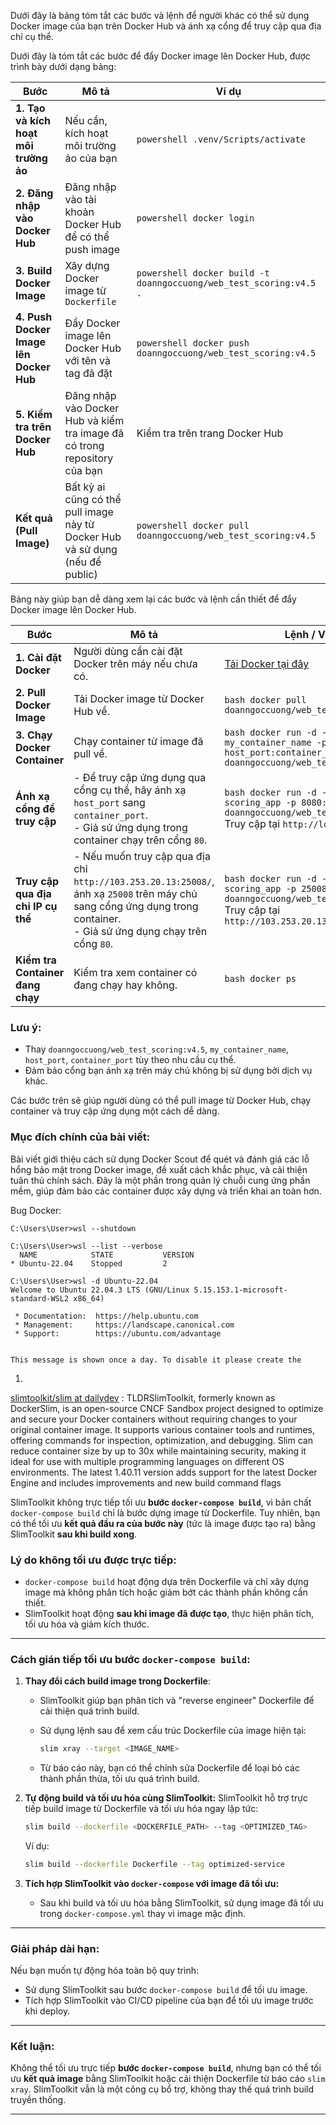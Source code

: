 Dưới đây là bảng tóm tắt các bước và lệnh để người khác có thể sử dụng Docker image của bạn trên Docker Hub và ánh xạ cổng để truy cập qua địa chỉ cụ thể.


Dưới đây là tóm tắt các bước để đẩy Docker image lên Docker Hub, được trình bày dưới dạng bảng:

| **Bước**                             | **Mô tả**                                                                                     | **Ví dụ**                                                                            |
|--------------------------------------|-----------------------------------------------------------------------------------------------|---------------------------------------------------------------------------------------|
| **1. Tạo và kích hoạt môi trường ảo**| Nếu cần, kích hoạt môi trường ảo của bạn                                                      | ```powershell .venv/Scripts/activate```                                              |
| **2. Đăng nhập vào Docker Hub**      | Đăng nhập vào tài khoản Docker Hub để có thể push image                                       | ```powershell docker login```                                                        |
| **3. Build Docker Image**            | Xây dựng Docker image từ `Dockerfile`                                                         | ```powershell docker build -t doanngoccuong/web_test_scoring:v4.5 .```               |
| **4. Push Docker Image lên Docker Hub** | Đẩy Docker image lên Docker Hub với tên và tag đã đặt                                        | ```powershell docker push doanngoccuong/web_test_scoring:v4.5```                     |
| **5. Kiểm tra trên Docker Hub**      | Đăng nhập vào Docker Hub và kiểm tra image đã có trong repository của bạn                    | Kiểm tra trên trang Docker Hub                                                      |
| **Kết quả (Pull Image)**             | Bất kỳ ai cũng có thể pull image này từ Docker Hub và sử dụng (nếu để public)                | ```powershell docker pull doanngoccuong/web_test_scoring:v4.5```                     |

Bảng này giúp bạn dễ dàng xem lại các bước và lệnh cần thiết để đẩy Docker image lên Docker Hub.

| **Bước**                         | **Mô tả**                                                                                                                                                             | **Lệnh / Ví dụ**                                                                                                                                             |
|----------------------------------|-----------------------------------------------------------------------------------------------------------------------------------------------------------------------|---------------------------------------------------------------------------------------------------------------------------------------------------------------|
| **1. Cài đặt Docker**            | Người dùng cần cài đặt Docker trên máy nếu chưa có.                                                                                                                    | [Tải Docker tại đây](https://www.docker.com/)                                                                                                                |
| **2. Pull Docker Image**         | Tải Docker image từ Docker Hub về.                                                                                                                                    | ```bash docker pull doanngoccuong/web_test_scoring:v4.5 ```                                                                                                   |
| **3. Chạy Docker Container**     | Chạy container từ image đã pull về.                                                                                                                                   | ```bash docker run -d --name my_container_name -p host_port:container_port doanngoccuong/web_test_scoring:v4.5 ```                                           |
| **Ánh xạ cổng để truy cập**      | - Để truy cập ứng dụng qua cổng cụ thể, hãy ánh xạ `host_port` sang `container_port`. <br> - Giả sử ứng dụng trong container chạy trên cổng `80`.                     | ```bash docker run -d --name scoring_app -p 8080:80 doanngoccuong/web_test_scoring:v4.5 ``` <br> Truy cập tại `http://localhost:8080`                         |
| **Truy cập qua địa chỉ IP cụ thể** | - Nếu muốn truy cập qua địa chỉ `http://103.253.20.13:25008/`, ánh xạ `25008` trên máy chủ sang cổng ứng dụng trong container. <br> - Giả sử ứng dụng chạy trên cổng `80`. | ```bash docker run -d --name scoring_app -p 25008:80 doanngoccuong/web_test_scoring:v4.5 ``` <br> Truy cập tại `http://103.253.20.13:25008/`                 |
| **Kiểm tra Container đang chạy** | Kiểm tra xem container có đang chạy hay không.                                                                                                                        | ```bash docker ps ```                                                                                                                                         | 

### Lưu ý:
- Thay `doanngoccuong/web_test_scoring:v4.5`, `my_container_name`, `host_port`, `container_port` tùy theo nhu cầu cụ thể.
- Đảm bảo cổng bạn ánh xạ trên máy chủ không bị sử dụng bởi dịch vụ khác. 

Các bước trên sẽ giúp người dùng có thể pull image từ Docker Hub, chạy container và truy cập ứng dụng một cách dễ dàng.


### Mục đích chính của bài viết:
Bài viết giới thiệu cách sử dụng Docker Scout để quét và đánh giá các lỗ hổng bảo mật trong Docker image, đề xuất cách khắc phục, và cải thiện tuân thủ chính sách. Đây là một phần trong quản lý chuỗi cung ứng phần mềm, giúp đảm bảo các container được xây dựng và triển khai an toàn hơn.


Bug Docker: 
```
C:\Users\User>wsl --shutdown

C:\Users\User>wsl --list --verbose
  NAME            STATE           VERSION
* Ubuntu-22.04    Stopped         2

C:\Users\User>wsl -d Ubuntu-22.04
Welcome to Ubuntu 22.04.3 LTS (GNU/Linux 5.15.153.1-microsoft-standard-WSL2 x86_64)

 * Documentation:  https://help.ubuntu.com
 * Management:     https://landscape.canonical.com
 * Support:        https://ubuntu.com/advantage


This message is shown once a day. To disable it please create the
```


1. 
[slimtoolkit/slim at dailydev](https://github.com/slimtoolkit/slim?ref=dailydev)  : TLDRSlimToolkit, formerly known as DockerSlim, is an open-source CNCF Sandbox project designed to optimize and secure your Docker containers without requiring changes to your original container image. It supports various container tools and runtimes, offering commands for inspection, optimization, and debugging. Slim can reduce container size by up to 30x while maintaining security, making it ideal for use with multiple programming languages on different OS environments. The latest 1.40.11 version adds support for the latest Docker Engine and includes improvements and new build command flags

SlimToolkit không trực tiếp tối ưu **bước `docker-compose build`**, vì bản chất `docker-compose build` chỉ là bước dựng image từ Dockerfile. Tuy nhiên, bạn có thể tối ưu **kết quả đầu ra của bước này** (tức là image được tạo ra) bằng SlimToolkit **sau khi build xong**.

### Lý do không tối ưu được trực tiếp:

- `docker-compose build` hoạt động dựa trên Dockerfile và chỉ xây dựng image mà không phân tích hoặc giảm bớt các thành phần không cần thiết.
- SlimToolkit hoạt động **sau khi image đã được tạo**, thực hiện phân tích, tối ưu hóa và giảm kích thước.

---

### Cách gián tiếp tối ưu bước `docker-compose build`:

1. **Thay đổi cách build image trong Dockerfile**:
    
    - SlimToolkit giúp bạn phân tích và "reverse engineer" Dockerfile để cải thiện quá trình build.
    - Sử dụng lệnh sau để xem cấu trúc Dockerfile của image hiện tại:
        
        ```bash
        slim xray --target <IMAGE_NAME>
        ```
        
    - Từ báo cáo này, bạn có thể chỉnh sửa Dockerfile để loại bỏ các thành phần thừa, tối ưu quá trình build.
2. **Tự động build và tối ưu hóa cùng SlimToolkit:** SlimToolkit hỗ trợ trực tiếp build image từ Dockerfile và tối ưu hóa ngay lập tức:
    
    ```bash
    slim build --dockerfile <DOCKERFILE_PATH> --tag <OPTIMIZED_TAG>
    ```
    
    Ví dụ:
    
    ```bash
    slim build --dockerfile Dockerfile --tag optimized-service
    ```
    
3. **Tích hợp SlimToolkit vào `docker-compose` với image đã tối ưu:**
    
    - Sau khi build và tối ưu hóa bằng SlimToolkit, sử dụng image đã tối ưu trong `docker-compose.yml` thay vì image mặc định.

---

### Giải pháp dài hạn:

Nếu bạn muốn tự động hóa toàn bộ quy trình:

- Sử dụng SlimToolkit sau bước `docker-compose build` để tối ưu image.
- Tích hợp SlimToolkit vào CI/CD pipeline của bạn để tối ưu image trước khi deploy.

---

### Kết luận:

Không thể tối ưu trực tiếp **bước `docker-compose build`**, nhưng bạn có thể tối ưu **kết quả image** bằng SlimToolkit hoặc cải thiện Dockerfile từ báo cáo `slim xray`. SlimToolkit vẫn là một công cụ bổ trợ, không thay thế quá trình build truyền thống.


---

